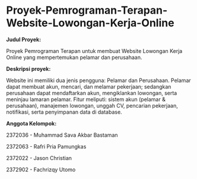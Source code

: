 # Proyek-Pemrograman-Terapan-Website-Lowongan-Kerja-Online


**Judul Proyek:**

Proyek Pemrograman Terapan untuk membuat Website Lowongan Kerja Online yang mempertemukan pelamar dan perusahaan.

**Deskripsi proyek:**

Website ini memiliki dua jenis pengguna: Pelamar dan Perusahaan.
Pelamar dapat membuat akun, mencari, dan melamar pekerjaan; sedangkan perusahaan dapat mendaftarkan akun, mengiklankan lowongan, serta meninjau lamaran pelamar.
Fitur meliputi: sistem akun (pelamar & perusahaan), manajemen lowongan, unggah CV, pencarian pekerjaan, notifikasi, serta penyimpanan data di database.

**Anggota Kelompok:**

2372036 - Muhammad Sava Akbar Bastaman

2372063 - Rafri Pria Pamungkas

2372022 - Jason Christian

2372902 - Fachrizqy Utomo
